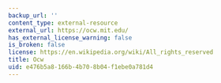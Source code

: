 ```yaml
---
backup_url: ''
content_type: external-resource
external_url: https://ocw.mit.edu/
has_external_license_warning: false
is_broken: false
license: https://en.wikipedia.org/wiki/All_rights_reserved
title: Ocw
uid: e476b5a8-166b-4b70-8b04-f1ebe0a781d4
---
```

